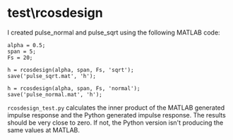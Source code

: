 # test\rcosdesign

I created pulse_normal and pulse_sqrt using the following MATLAB code:

```
alpha = 0.5;
span = 5;
Fs = 20;

h = rcosdesign(alpha, span, Fs, 'sqrt');
save('pulse_sqrt.mat', 'h');

h = rcosdesign(alpha, span, Fs, 'normal');
save('pulse_normal.mat', 'h');
```

``rcosdesign_test.py`` calculates the inner product of the MATLAB generated impulse response and the Python generated impulse response. The results should be very close to zero. If not, the Python version isn't producing the same values at MATLAB.
